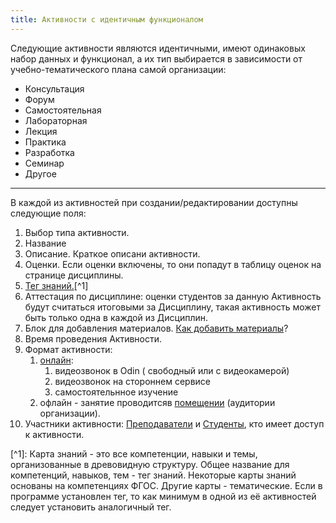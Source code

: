 ```yaml
---
title: Активности с идентичным функционалом
---
```


Следующие активности являются идентичными, имеют одинаковых набор данных и функционал, а их тип выбирается в зависимости от учебно-тематического плана самой организации:

-  Консультация
-  Форум
-  Самостоятельная
-  Лабораторная
-  Лекция
-  Практика
-  Разработка
-  Семинар
-  Другое

---

В каждой из активностей при создании/редактировании доступны следующие поля:

1. Выбор типа активности.
2. Название
3. Описание. Краткое описани активности.
4. Оценки. Если оценки включены, то они попадут в таблицу оценок на странице дисциплины.
5. [Тег знаний.](#user-content-fn-1)\[^1\]
6. Аттестация по дисциплине: оценки студентов за данную Активность будут считаться итоговыми за Дисциплину, такая активность может быть только одна в каждой из Дисциплин.
7. Блок для добавления материалов. [Как добавить материалы](./../../../servisy/biblioteka/dobavlenie-materialov)?
8. Время проведения Активности.
9. Формат активности:
   1. [онлайн](./../../../kommunikaciya/videozvonki/_index):
      1. видеозвонок в  Odin ( свободный или с видеокамерой)
      2. видеозвонок на стороннем сервисе
      3. самостоятельнное изучение
   2. офлайн - занятие проводитсяв [помещении](./../../aktivnosti/broken-reference) (аудитории организации).
10. Участники активности: [Преподаватели](./../../../instrukcii-po-rabote/dlya-administratorov/kak-naznachit-prepodavatelya) и [Студенты](./../../../roli-v-sisteme/studenty), кто имеет доступ к активности.

\[^1\]: Карта знаний - это все компетенции, навыки и темы, организованные в древовидную структуру. Общее название для компетенций, навыков, тем - тег знаний. Некоторые карты знаний основаны на компетенциях ФГОС. Другие карты - тематические. Если в программе установлен тег, то как минимум в одной из её активностей  следует установить  аналогичный тег.